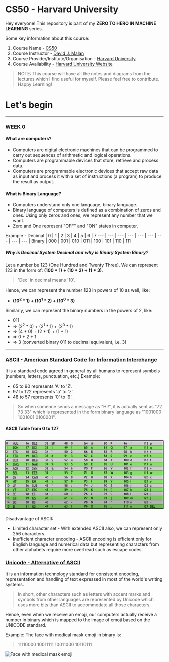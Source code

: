 # CS50 - Harvard University

Hey everyone! This repository is part of my **ZERO TO HERO IN MACHINE LEARNING** series.

Some key information about this course:
1. Course Name - [CS50](https://bit.ly/3CKyv5r)
2. Course Instructor - [David J. Malan](https://bit.ly/3Ifrlao)
3. Course Provider/Institute/Organisation - [Harvard University](https://bit.ly/3KJSAf5)
4. Course Availability - [Harvard University Website](https://bit.ly/3CKyv5r)

> NOTE: This course will have all the notes and diagrams from the lectures which I find useful for myself. Please feel free to contribute. Happy Learning!

# Let's begin
---
### WEEK 0

#### What are computers?
- Computers are digital electronic machines that can be programmed to carry out sequences of arithmetic and logical operations.
- Computers are programmable devices that store, retrieve and process data.
- Computers are programmable electronic devices that accept raw data as input and process it with a set of instructions (a program) to produce the result as output.

#### What is Binary Language?
- Computers understand only one language, binary language.
- Binary language of computers is defined as a combination of zeros and ones. Using only zeros and ones, we represent any number that we want.
- Zero and One represent "OFF" and "ON" states in computer.

Example -
Decimal | 0 | 1 | 2 | 3 | 4 | 5 | 6 | 7
--- | --- | --- | --- | --- | --- | --- | --- | --- |
Binary | 000 | 001 | 010 | 011 | 100 | 101 | 110 | 111

##### Why is Decimal System Decimal and why is Binary System Binary?
Let a number be 123 (One Hundred and Twenty Three). We can represent 123 in the form of:
**(100 * 1) + (10 * 2) + (1 * 3)**.
> 'Dec' in decimal means '10'.

Hence, we can represent the number 123 in powers of 10 as well, like:
- **(10<sup>2</sup> * 1) + (10<sup>1</sup> * 2) + (10<sup>0</sup> * 3)**

Similarly, we can represent the binary numbers in the powers of 2, like:
- 011
- => (2<sup>2</sup> * 0) + (2<sup>1</sup> * 1) + (2<sup>0</sup> * 1)
- => (4 * 0) + (2 * 1) + (1 * 1)
- => 0 + 2 + 1
- => 3 (converted binary 011 to decimal equivalent, i.e. 3)
---
### [ASCII - American Standard Code for Information Interchange](https://en.wikipedia.org/wiki/ASCII)
It is a standard code agreed in general by all humans to represent symbols (numbers, letters, punctuation, etc.)
Example:
- 65 to 90 represents 'A' to 'Z'.
- 97 to 122 represents 'a' to 'z'.
- 48 to 57 represents '0' to '9'.

> So when someone sends a message as "HI!", it is actually sent as "72 73 33" which is represented in the form binary language as "1001000 1001001 0100001".

#### ASCII Table from 0 to 127
![ASCII Table from 0 to 127](./images/ASCII_Table.png)
---

Disadvantage of ASCII:
- Limited character set - With extended ASCII also, we can represent only 256 characters.
- Inefficient character encoding - ASCII encoding is efficient only for English language and numerical data but representing characters from other alphabets require more overhead such as escape codes.

### [Unicode - Alternative of ASCII](https://en.wikipedia.org/wiki/Unicode)
It is an information technology standard for consistent encoding, representation and handling of text expressed in most of the world's writing systems.
> In short, other characters such as letters with accent marks and symbols from other languages are represented by Unicode which uses more bits than ASCII to accommodate all those characters.

Hence, even when we receive an emoji, our computers actually receive a number in binary which is mapped to the image of emoji based on the UNICODE standard.

Example:
The face with medical mask emoji in binary is:
> 11110000 10011111 10011000 10110111

![Face with medical mask emoji](./images/face_with_mask_emoji.png)
